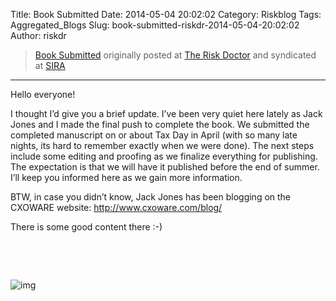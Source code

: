 Title: Book Submitted
Date: 2014-05-04 20:02:02
Category: Riskblog
Tags: Aggregated_Blogs
Slug: book-submitted-riskdr-2014-05-04-20:02:02
Author: riskdr

>[Book Submitted](http://riskdr.com/2014/05/04/book-submitted/) originally posted at [The Risk Doctor](http://riskdr.com) and syndicated at [SIRA](http://societyinforisk.org)
***
Hello everyone!

I thought I’d give you a brief update. I’ve been very quiet here lately as Jack Jones and I made the final push to complete the book. We submitted the completed manuscript on or about Tax Day in April (with so many late nights, its hard to remember exactly when we were done). The next steps include some editing and proofing as we finalize everything for publishing. The expectation is that we will have it published before the end of summer. I’ll keep you informed here as we gain more information.

BTW, in case you didn’t know, Jack Jones has been blogging on the CXOWARE website: <http://www.cxoware.com/blog/>

There is some good content there :-)

 

 

![img](/images/blank.png%20/></a>%20<img%20alt=)


